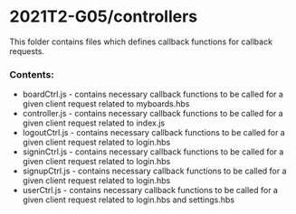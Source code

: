 # 2021T2-G05/controllers
This folder contains files which defines callback functions for callback requests.
<br>
### Contents:
- boardCtrl.js -  contains necessary callback functions to be called for a given client request related to myboards.hbs
- controller.js - contains necessary callback functions to be called for a given client request related to index.js
- logoutCtrl.js -  contains necessary callback functions to be called for a given client request related to login.hbs
- signinCtrl.js -  contains necessary callback functions to be called for a given client request related to login.hbs
- signupCtrl.js - contains necessary callback functions to be called for a given client request related to login.hbs
- userCtrl.js -  contains necessary callback functions to be called for a given client request related to login.hbs and settings.hbs
